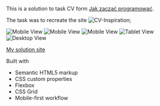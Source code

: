 
This is a solution to task CV form [Jak zacząć programować](#www.jakzaczacprogramowac.pl).

The task was to recreate the site ![CV-Inspiration](./img/inspiracja.png);


![Mobile View](./Screenshot_1.png)
![Mobile View](./Screenshot_2.png)
![Mobile View](./Screenshot_3.png)
![Tablet View](./Screenshot_4.png)
![Desktop View](./Screenshot_5.png)

[My solution site](https://shroomsky.github.io/About_Me/)

Built with

- Semantic HTML5 markup
- CSS custom properties
- Flexbox
- CSS Grid
- Mobile-first workflow
